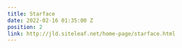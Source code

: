 ```yaml
---
title: Starface
date: 2022-02-16 01:35:00 Z
position: 2
link: http://jld.siteleaf.net/home-page/starface.html
---
```


